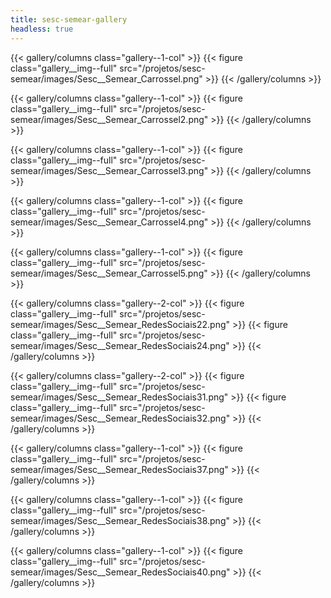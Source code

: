 ```yaml
---
title: sesc-semear-gallery
headless: true
---
```


{{< gallery/columns class="gallery--1-col" >}}
  {{< figure class="gallery__img--full" src="/projetos/sesc-semear/images/Sesc__Semear_Carrossel.png" >}}
{{< /gallery/columns >}}

{{< gallery/columns class="gallery--1-col" >}}
  {{< figure class="gallery__img--full" src="/projetos/sesc-semear/images/Sesc__Semear_Carrossel2.png" >}}
{{< /gallery/columns >}}

{{< gallery/columns class="gallery--1-col" >}}
  {{< figure class="gallery__img--full" src="/projetos/sesc-semear/images/Sesc__Semear_Carrossel3.png" >}}
{{< /gallery/columns >}}

{{< gallery/columns class="gallery--1-col" >}}
  {{< figure class="gallery__img--full" src="/projetos/sesc-semear/images/Sesc__Semear_Carrossel4.png" >}}
{{< /gallery/columns >}}

{{< gallery/columns class="gallery--1-col" >}}
  {{< figure class="gallery__img--full" src="/projetos/sesc-semear/images/Sesc__Semear_Carrossel5.png" >}}
{{< /gallery/columns >}}

{{< gallery/columns class="gallery--2-col" >}}
  {{< figure class="gallery__img--full" src="/projetos/sesc-semear/images/Sesc__Semear_RedesSociais22.png" >}}
  {{< figure class="gallery__img--full" src="/projetos/sesc-semear/images/Sesc__Semear_RedesSociais24.png" >}}
{{< /gallery/columns >}}

{{< gallery/columns class="gallery--2-col" >}}
  {{< figure class="gallery__img--full" src="/projetos/sesc-semear/images/Sesc__Semear_RedesSociais31.png" >}}
  {{< figure class="gallery__img--full" src="/projetos/sesc-semear/images/Sesc__Semear_RedesSociais32.png" >}}
{{< /gallery/columns >}}

{{< gallery/columns class="gallery--1-col" >}}
  {{< figure class="gallery__img--full" src="/projetos/sesc-semear/images/Sesc__Semear_RedesSociais37.png" >}}
{{< /gallery/columns >}}

{{< gallery/columns class="gallery--1-col" >}}
  {{< figure class="gallery__img--full" src="/projetos/sesc-semear/images/Sesc__Semear_RedesSociais38.png" >}}
{{< /gallery/columns >}}

{{< gallery/columns class="gallery--1-col" >}}
  {{< figure class="gallery__img--full" src="/projetos/sesc-semear/images/Sesc__Semear_RedesSociais40.png" >}}
{{< /gallery/columns >}}

